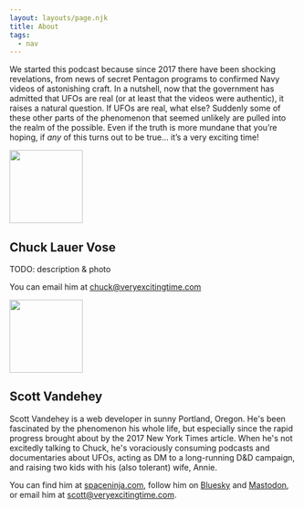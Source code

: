 ```yaml
---
layout: layouts/page.njk
title: About
tags:
  - nav
---
```


<p class="intro">
  We started this podcast because since 2017 there have been shocking
  revelations, from news of secret Pentagon programs to confirmed Navy videos of
  astonishing craft. In a nutshell, now that the government has admitted that
  UFOs are real (or at least that the videos were authentic), it raises a
  natural question. If UFOs are real, what else? Suddenly some of these other
  parts of the phenomenon that seemed unlikely are pulled into the realm of the
  possible. Even if the truth is more mundane that you’re hoping, if
  <em>any</em> of this turns out to be true… it’s a very exciting&nbsp;time!
</p>

<div class="profile">
  <div class="profile__photo">
    <img src="https://avatars.githubusercontent.com/u/11463?v=4" width="128" height="128" alt="" class="profile__photo-media" />
  </div>
  <div class="profile__bio">

## Chuck Lauer Vose

TODO: description & photo

You can email him at [chuck@veryexcitingtime.com](mailto:chuck@veryexcitingtime.com)

  </div>
</div>

<div class="profile">
  <div class="profile__photo">
    <img src="/images/scott.jpg" width="128" height="128" alt="" class="profile__photo-media" />
  </div>
  <div class="profile__bio">

## Scott Vandehey

Scott Vandehey is a web developer in sunny Portland, Oregon. He's been fascinated by the phenomenon his whole life, but especially since the rapid progress brought about by the 2017 New York Times article. When he's not excitedly talking to Chuck, he's voraciously consuming podcasts and documentaries about UFOs, acting as DM to a long-running D&D campaign, and raising two kids with his (also tolerant) wife, Annie.

You can find him at [spaceninja.com](https://spaceninja.com), follow him on [Bluesky](https://bsky.app/profile/spaceninja.bsky.social) and [Mastodon](https://mastodon.cloud/@spaceninja), or email him at [scott@veryexcitingtime.com](mailto:scott@veryexcitingtime.com).

  </div>
</div>
